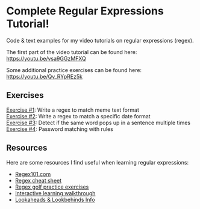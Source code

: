 # Complete Regular Expressions Tutorial!
Code &amp; text examples for my video tutorials on regular expressions (regex).

The first part of the video tutorial can be found here: https://youtu.be/vsa9GGzMFXQ

Some additional practice exercises can be found here: https://youtu.be/Qv_RYpREz5k

## Exercises

[Exercise \#1](https://github.com/KeithGalli/regular-expressions/blob/master/examples/meme-example.txt): Write a regex to match meme text format <br/>
[Exercise \#2](https://github.com/KeithGalli/regular-expressions/blob/master/examples/date-matching.txt): Write a regex to match a specific date format <br/>
[Exercise \#3](https://github.com/KeithGalli/regular-expressions/blob/master/examples/advanced-sentence-examples.txt): Detect if the same word pops up in a sentence multiple times <br/>
[Exercise \#4](https://github.com/KeithGalli/regular-expressions/blob/master/examples/password_regex_match.txt): Password matching with rules

## Resources

Here are some resources I find useful when learning regular expressions:
- [Regex101.com](https://regex101.com)
- [Regex cheat sheet](https://cheatography.com/davechild/cheat-sheets/regular-expressions/)
- [Regex golf practice exercises](https://alf.nu/RegexGolf)
- [Interactive learning walkthrough](https://regexlearn.com/)
- [Lookaheads & Lookbehinds Info](https://javascript.info/regexp-lookahead-lookbehind)
